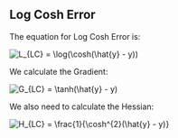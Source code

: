 ## Log Cosh Error

The equation for Log Cosh Error is:

<img src="https://latex.codecogs.com/svg.latex?L_{LC}&space;=&space;\log(\cosh(\hat{y}&space;-&space;y))" title="L_{LC} = \log(\cosh(\hat{y} - y))" />

We calculate the Gradient:

<img src="https://latex.codecogs.com/svg.latex?G_{LC}&space;=&space;\tanh(\hat{y}&space;-&space;y)" title="G_{LC} = \tanh(\hat{y} - y)" />

We also need to calculate the Hessian:

<img src="https://latex.codecogs.com/svg.latex?H_{LC}&space;=&space;\frac{1}{\cosh^{2}(\hat{y}&space;-&space;y)}" title="H_{LC} = \frac{1}{\cosh^{2}(\hat{y} - y)}" />